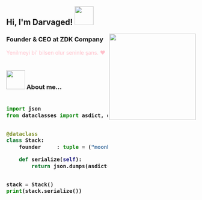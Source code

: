 <h2> Hi, I'm Darvaged! <img src="https://media.giphy.com/media/l1J9rgKXAD9BpO1sk/giphy.gif" width="50"></h2>
<img align='right' src="https://i.hizliresim.com/5nbpber.jpg" width="230">

### Founder & CEO at ZDK Company
<font color="pink">Yenilmeyi bi' bilsen olur seninle şans. </em> :heart: </font>
#



### <img src="https://media.giphy.com/media/l1J9w5fqmQ3qEBOdW/giphy.gif" width="50"> About me...  

<h3>
    
```python
​
import json
from dataclasses import asdict, dataclass


@dataclass
class Stack:
    founder     : tuple = ("moonbd.online")

    def serialize(self):
        return json.dumps(asdict(self), indent=1)


stack = Stack()
print(stack.serialize())
​
```
</h3>

